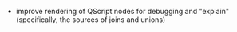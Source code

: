 - improve rendering of QScript nodes for debugging and "explain" (specifically, the sources of joins and unions)
